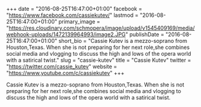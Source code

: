 +++
date = "2016-08-25T16:47:00+01:00"
facebook = "https://www.facebook.com/cassiekutev/"
lastmod = "2016-08-25T16:47:00+01:00"
primary_image = "https://res.cloudinary.com/schmopera/image/upload/v1545409169/media/webhook-uploads/1472139964993/image2.JPG"
publishDate = "2016-08-25T16:47:00+01:00"
short_bio = "Cassie Kutev is a mezzo-soprano from Houston,Texas. When she is not preparing for her next role,she combines social media and vlogging to discuss the high and lows of the opera world with a satirical twist."
slug = "cassie-kutev"
title = "Cassie Kutev"
twitter = "https://twitter.com/cassie_kutev"
website = "https://www.youtube.com/c/cassiekutev"
+++

Cassie Kutev is a mezzo-soprano from Houston,Texas. When she is not preparing for her next role,she combines social media and vlogging to discuss the high and lows of the opera world with a satirical twist.
